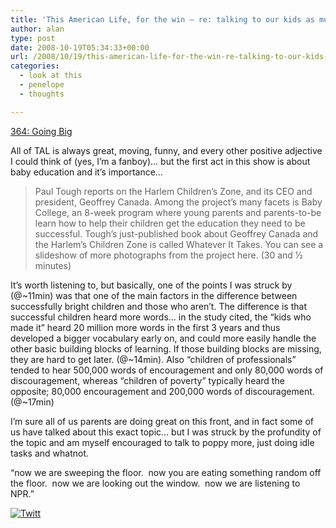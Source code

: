 ```yaml
---
title: 'This American Life, for the win – re: talking to our kids as much as possible'
author: alan
type: post
date: 2008-10-19T05:34:33+00:00
url: /2008/10/19/this-american-life-for-the-win-re-talking-to-our-kids-as-much-as-possible/
categories:
  - look at this
  - penelope
  - thoughts

---
```

[364: Going Big][1]

All of TAL is always great, moving, funny, and every other positive adjective I could think of (yes, I&#8217;m a fanboy)&#8230; but the first act in this show is about baby education and it&#8217;s importance&#8230;

> Paul Tough reports on the Harlem Children’s Zone, and its CEO and president, Geoffrey Canada. Among the project’s many facets is Baby College, an 8-week program where young parents and parents-to-be learn how to help their children get the education they need to be successful. Tough’s just-published book about Geoffrey Canada and the Harlem&#8217;s Children Zone is called Whatever It Takes. You can see a slideshow of more photographs from the project here. (30 and 1⁄2 minutes)

It&#8217;s worth listening to, but basically, one of the points I was struck by (@~11min) was that one of the main factors in the difference between successfully bright children and those who aren&#8217;t. The difference is that successful children heard more words&#8230; in the study cited, the &#8220;kids who made it&#8221; heard 20 million more words in the first 3 years and thus developed a bigger vocabulary early on, and could more easily handle the other basic building blocks of learning. If those building blocks are missing, they are hard to get later. (@~14min). Also &#8220;children of professionals&#8221; tended to hear 500,000 words of encouragement and only 80,000 words of discouragement, whereas &#8220;children of poverty&#8221; typically heard the opposite; 80,000 encouragement and 200,000 words of discouragement. (@~17min)

I&#8217;m sure all of us parents are doing great on this front, and in fact some of us have talked about this exact topic&#8230; but I was struck by the profundity of the topic and am myself encouraged to talk to poppy more, just doing idle tasks and whatnot.&nbsp; 

&#8220;now we are sweeping the floor.&nbsp; now you are eating something random off the floor.&nbsp; now we are looking out the window.&nbsp; now we are listening to NPR.&#8221;

<div class="twttr_button">
  <a href="http://twitter.com/share?url=https://zeroasterisk.com/2008/10/19/this-american-life-for-the-win-re-talking-to-our-kids-as-much-as-possible/&text=This+American+Life%2C+for+the+win+-+re%3A+talking+to+our+kids+as+much+as+possible" target="_blank" title="Click here if you like this article."> <img src="http://zeroasterisk.com/wp-content/plugins/twitter-plugin/images/twitt.gif" alt="Twitt" /> </a>
</div>

 [1]: http://thislife.org/Radio_Episode.aspx?sched=1262